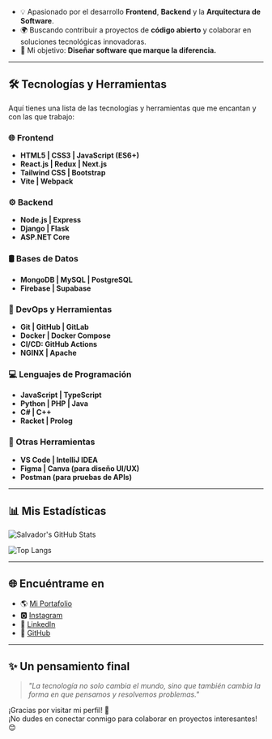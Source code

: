 - 💡 Apasionado por el desarrollo **Frontend**, **Backend** y la **Arquitectura de Software**.  
- 🌍 Buscando contribuir a proyectos de **código abierto** y colaborar en soluciones tecnológicas innovadoras.  
- 🚀 Mi objetivo: **Diseñar software que marque la diferencia.**

---

## 🛠️ Tecnologías y Herramientas
Aquí tienes una lista de las tecnologías y herramientas que me encantan y con las que trabajo:

### 🌐 Frontend
- **HTML5 | CSS3 | JavaScript (ES6+)**
- **React.js | Redux | Next.js**
- **Tailwind CSS | Bootstrap**
- **Vite | Webpack**

### ⚙️ Backend
- **Node.js | Express**
- **Django | Flask**
- **ASP.NET Core**

### 🛢️ Bases de Datos
- **MongoDB | MySQL | PostgreSQL**
- **Firebase | Supabase**

### 🔧 DevOps y Herramientas
- **Git | GitHub | GitLab**
- **Docker | Docker Compose**
- **CI/CD: GitHub Actions**
- **NGINX | Apache**

### 💻 Lenguajes de Programación
- **JavaScript | TypeScript**
- **Python | PHP | Java**
- **C# | C++**
- **Racket | Prolog**

### 🧰 Otras Herramientas
- **VS Code | IntelliJ IDEA**
- **Figma | Canva (para diseño UI/UX)**
- **Postman (para pruebas de APIs)**

---

## 📊 Mis Estadísticas
![Salvador's GitHub Stats](https://github-readme-stats.vercel.app/api?username=SalvadorGuerra777&show_icons=true&theme=radical)

![Top Langs](https://github-readme-stats.vercel.app/api/top-langs/?username=SalvadorGuerra777&layout=compact&theme=radical)

---

## 🌐 Encuéntrame en
- 🌎 [Mi Portafolio]()  
- 🅾 [Instagram](https://www.instagram.com/chambita_gg/)  
- 💼 [LinkedIn](https://www.linkedin.com/in/salvador-guerra-847806283/)  
- 📂 [GitHub](https://github.com/SalvadorGuerra777)  

---

## ✨ Un pensamiento final
> _"La tecnología no solo cambia el mundo, sino que también cambia la forma en que pensamos y resolvemos problemas."_  

¡Gracias por visitar mi perfil! 🚀  
¡No dudes en conectar conmigo para colaborar en proyectos interesantes! 😊  
